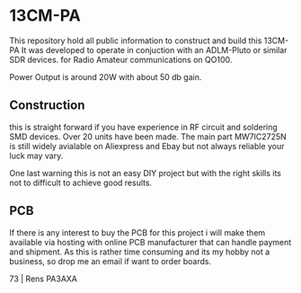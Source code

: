 # 13CM-PA

This repository hold all public information to construct and build this 13CM-PA
It was developed to operate in conjuction with an ADLM-Pluto or similar SDR devices.
for Radio Amateur communications on QO100.

Power Output is around 20W with about 50 db gain.

## Construction

this is straight forward if you have experience in RF circuit and soldering SMD devices.
Over 20 units have been made. The main part MW7IC2725N is still widely avialable on 
Aliexpress and Ebay but not always reliable your luck may vary. 

One last warning this is not an easy DIY project but with the right skills its not
to difficult to achieve good results.


## PCB

If there is any interest to buy the PCB for this project i will make them available
via hosting with online PCB manufacturer that can handle payment and shipment.
As this is rather time consuming and its my hobby not a business, so drop me an email
if want to order boards. 

73 | Rens PA3AXA
